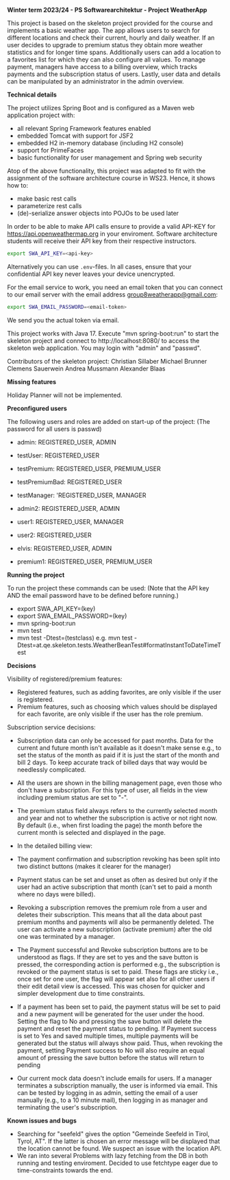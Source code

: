 
**Winter term 2023/24 - PS Softwarearchitektur - Project WeatherApp**

This project is based on the skeleton project provided for the course and implements
a basic weather app. The app allows users to search for different locations and 
check their current, hourly and daily weather. If an user decides to upgrade to 
premium status they obtain more weather statistics and for longer time spans. Additionally
users can add a location to a favorites list for which they can also configure all values.
To manage payment, managers have access to a billing overview, which tracks payments and 
the subscription status of users. Lastly, user data and details can be manipulated by 
an administrator in the admin overview.



**Technical details**

The project utilizes Spring Boot and is configured as a Maven web application project with:
 - all relevant Spring Framework features enabled
 - embedded Tomcat with support for JSF2
 - embedded H2 in-memory database (including H2 console)
 - support for PrimeFaces
 - basic functionality for user management and Spring web security

Atop of the above functionality, this project was adapted to fit with the 
assignment of the software architecture course in WS23. Hence, it shows how to: 
- make basic rest calls
- parameterize rest calls
- (de)-serialize answer objects into POJOs to be used later

In order to be able to make API calls ensure to provide a valid API-KEY
for https://api.openweathermap.org in your enviroment. 
Software architecture students will
receive their API key from their respective instructors. 
```bash
export SWA_API_KEY=<api-key>
```
Alternatively you can use `.env`-files. In all cases, ensure that your 
confidential API key never leaves your device unencrypted.

For the email service to work, you need an email token that you can connect to 
our email server with the email address group8weatherapp@gmail.com:

```bash
export SWA_EMAIL_PASSWORD=<email-token>
```
We send you the actual token via email.

This project works with Java 17.
Execute  "mvn spring-boot:run" to start the skeleton project and connect to
http://localhost:8080/ to access the skeleton web application. You may login
with "admin" and "passwd".

Contributors of the skeleton project:
Christian Sillaber
Michael Brunner
Clemens Sauerwein
Andrea Mussmann
Alexander Blaas



**Missing features**

Holiday Planner will not be implemented.



**Preconfigured users**

The following users and roles are added on start-up of the project:
(The password for all users is passwd)

- admin: REGISTERED_USER, ADMIN
- testUser: REGISTERED_USER
- testPremium: REGISTERED_USER, PREMIUM_USER
- testPremiumBad: REGISTERED_USER
- testManager: 'REGISTERED_USER, MANAGER

- admin2: REGISTERED_USER, ADMIN
- user1: REGISTERED_USER, MANAGER
- user2: REGISTERED_USER
- elvis: REGISTERED_USER, ADMIN
- premium1: REGISTERED_USER, PREMIUM_USER



**Running the project**

To run the project these commands can be used:
(Note that the API key AND the email password have to be defined before running.)
- export SWA_API_KEY=(key)
- export SWA_EMAIL_PASSWORD=(key)
- mvn spring-boot:run
- mvn test
- mvn test -Dtest=(testclass) e.g. mvn test -Dtest=at.qe.skeleton.tests.WeatherBeanTest#formatInstantToDateTimeTest



**Decisions**

Visibility of registered/premium features:

* Registered features, such as adding favorites, are only visible if the user is registered.
* Premium features, such as choosing which values should be displayed for each favorite, are only visible if the user has the role premium. 

Subscription service decisions:

* Subscription data can only be accessed for past months. Data for the current and future month isn't available as it doesn't make sense e.g., to set the status of the month as paid if it is just the start of the month and bill 2 days. To keep accurate track of billed days that way would be needlessly complicated.
* All the users are shown in the billing management page, even those who don't have a subscription. For this type of user, all fields in the view including premium status are set to "-".
* The premium status field always refers to the currently selected month and year and not to whether the subscription is active or not right now. By default (i.e., when first loading the page) the month before the current month is selected and displayed in the page.
* In the detailed billing view:

* The payment confirmation and subscription revoking has been split into two distinct buttons (makes it clearer for the manager)

* Payment status can be set and unset as often as desired but only if the user had an active subscription that month (can't set to paid a month where no days were billed).

* Revoking a subscription removes the premium role from a user and deletes their subscription. This means that all the data about past premium months and payments will also be permanently deleted. The user can activate a new subscription (activate premium) after the old one was terminated by a manager.

* The Payment successful and Revoke subscription buttons are to be understood as flags. If they are set to yes and the save button is pressed, the corresponding action is performed e.g., the subscription is revoked or the payment status is set to paid. These flags are sticky i.e., once set for one user, the flag will appear set also for all other users if their edit detail view is accessed. This was chosen for quicker and simpler development due to time constraints.

* If a payment has been set to paid, the payment status will be set to paid and a new payment will be generated for the user under the hood. Setting the flag to No and pressing the save button will delete the payment and reset the payment status to pending.
If Payment success is set to Yes and saved multiple times, multiple payments will be generated but the status will always show paid. Thus, when revoking the payment, setting Payment success to No will also require an equal amount of pressing the save button before the status will return to pending

* Our current mock data doesn't include emails for users. If a manager terminates a subscription manually, the user is informed via email. This can be tested by logging in as admin, setting the email of a user manually (e.g., to a 10 minute mail), then logging in as manager and terminating the user's subscription.



**Known issues and bugs**

- Searching for "seefeld" gives the option "Gemeinde Seefeld in Tirol, Tyrol, AT". If the latter is chosen an error message will be displayed that the location cannot be found. We suspect an issue with the location API.
- We ran into several Problems with lazy fetching from the DB in both running and testing enviroment. Decided to use fetchtype eager due to time-constraints towards the end.
